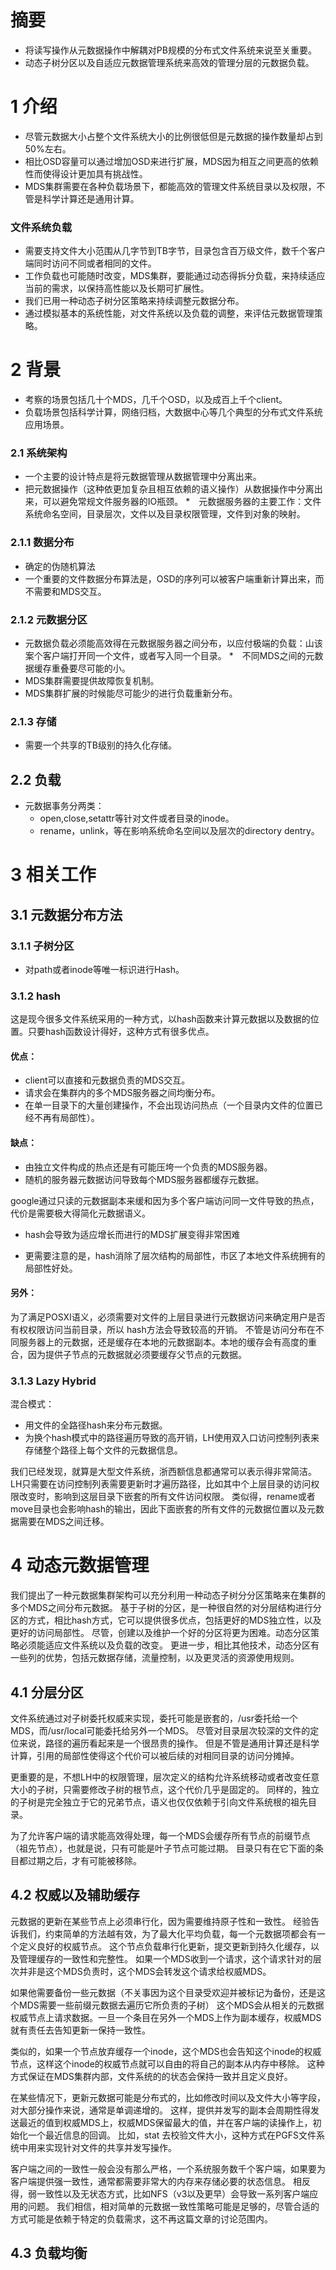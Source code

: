 # 摘要

* 将读写操作从元数据操作中解耦对PB规模的分布式文件系统来说至关重要。
* 动态子树分区以及自适应元数据管理系统来高效的管理分层的元数据负载。

# 1 介绍

* 尽管元数据大小占整个文件系统大小的比例很低但是元数据的操作数量却占到50%左右。
* 相比OSD容量可以通过增加OSD来进行扩展，MDS因为相互之间更高的依赖性而使得设计更加具有挑战性。
* MDS集群需要在各种负载场景下，都能高效的管理文件系统目录以及权限，不管是科学计算还是通用计算。

### 文件系统负载

* 需要支持文件大小范围从几字节到TB字节，目录包含百万级文件，数千个客户端同时访问不同或者相同的文件。
* 工作负载也可能随时改变，MDS集群，要能通过动态得拆分负载，来持续适应当前的需求，以保持高性能以及长期可扩展性。
* 我们已用一种动态子树分区策略来持续调整元数据分布。
* 通过模拟基本的系统性能，对文件系统以及负载的调整，来评估元数据管理策略。

# 2 背景

* 考察的场景包括几十个MDS，几千个OSD，以及成百上千个client。
* 负载场景包括科学计算，网络归档，大数据中心等几个典型的分布式文件系统应用场景。

### 2.1 系统架构

* 一个主要的设计特点是将元数据管理从数据管理中分离出来。
* 把元数据操作（这种依更加复杂且相互依赖的语义操作）从数据操作中分离出来，可以避免常规文件服务器的IO瓶颈。
*　元数据服务器的主要工作：文件系统命名空间，目录层次，文件以及目录权限管理，文件到对象的映射。

### 2.1.1 数据分布

* 确定的伪随机算法
* 一个重要的文件数据分布算法是，OSD的序列可以被客户端重新计算出来，而不需要和MDS交互。

### 2.1.2  元数据分区

* 元数据负载必须能高效得在元数据服务器之间分布，以应付极端的负载：山该案个客户端打开同一个文件，或者写入同一个目录。
*　不同MDS之间的元数据缓存重叠要尽可能的小。
* MDS集群需要提供故障恢复机制。
* MDS集群扩展的时候能尽可能少的进行负载重新分布。

### 2.1.3 存储

* 需要一个共享的TB级别的持久化存储。

## 2.2 负载

* 元数据事务分两类：
  * open,close,setattr等针对文件或者目录的inode。
  * rename，unlink，等在影响系统命名空间以及层次的directory dentry。
 
 # 3 相关工作
 
 ## 3.1 元数据分布方法
 
 ### 3.1.1 子树分区
 
 * 对path或者inode等唯一标识进行Hash。
 
 ### 3.1.2 hash
 
 这是现今很多文件系统采用的一种方式，以hash函数来计算元数据以及数据的位置。只要hash函数设计得好，这种方式有很多优点。
 
#### 优点：
 
 * client可以直接和元数据负责的MDS交互。
 * 请求会在集群内的多个MDS服务器之间均衡分布。
 * 在单一目录下的大量创建操作，不会出现访问热点（一个目录内文件的位置已经不再有局部性）。
  
 #### 缺点：
 
 * 由独立文件构成的热点还是有可能压垮一个负责的MDS服务器。
 * 随机的服务器元数据访问导致每个MDS服务器都缓存元数据。
 
 google通过只读的元数据副本来缓和因为多个客户端访问同一文件导致的热点，代价是需要极大得简化元数据语义。
 
 * hash会导致为适应增长而进行的MDS扩展变得非常困难
 
 * 更需要注意的是，hash消除了层次结构的局部性，市区了本地文件系统拥有的局部性好处。
 
 #### 另外：
 
 为了满足POSXI语义，必须需要对文件的上层目录进行元数据访问来确定用户是否有权权限访问当前目录，所以 hash方法会导致较高的开销。
 不管是访问分布在不同服务器上的元数据，还是缓存在本地的元数据副本。本地的缓存会有高度的重合，因为提供子节点的元数据就必须要缓存父节点的元数据。
 
 
 ### 3.1.3 Lazy Hybrid
 
 混合模式：
 
 * 用文件的全路径hash来分布元数据。
 * 为换个hash模式中的路径遍历导致的高开销，LH使用双入口访问控制列表来存储整个路径上每个文件的元数据信息。
 
 我们已经发现，就算是大型文件系统，浙西额信息都通常可以表示得非常简洁。
 LH只需要在访问控制列表需要更新时才遍历路径，比如其中个上层目录的访问权限改变时，影响到这层目录下嵌套的所有文件访问权限。
 类似得，rename或者move目录也会影响hash的输出，因此下面嵌套的所有文件的元数据位置以及元数据需要在MDS之间迁移。
 
 
# 4 动态元数据管理

我们提出了一种元数据集群架构可以充分利用一种动态子树分分区策略来在集群的多个MDS之间分布元数据。
基于子树的分区，是一种很自然的对分层结构进行分区的方式，相比hash方式，它可以提供很多优点，包括更好的MDS独立性，以及更好的访问局部性。
尽管，创建以及维护一个好的分区将更为困难。动态分区策略必须能适应文件系统以及负载的改变。
更进一步，相比其他技术，动态分区有一些列的优势，包括元数据存储，流量控制，以及更灵活的资源使用规则。

## 4.1 分层分区

文件系统通过对子树委托权威来实现，委托可能是嵌套的，/usr委托给一个MDS，而/usr/local可能委托给另外一个MDS。
尽管对目录层次较深的文件的定位来说，路径的遍历看起来是一个很昂贵的操作。
但是不管是通用计算还是科学计算，引用的局部性使得这个代价可以被后续的对相同目录的访问分摊掉。

更重要的是，不想LH中的权限管理，层次定义的结构允许系统移动或者改变任意大小的子树，只需要修改子树的根节点，这个代价几乎是固定的。
同样的，独立的子树是完全独立于它的兄弟节点，语义也仅仅依赖于引向文件系统根的祖先目录。

为了允许客户端的请求能高效得处理，每一个MDS会缓存所有节点的前缀节点（祖先节点），也就是说，只有可能是叶子节点可能过期。
目录只有在它下面的条目都过期之后，才有可能被移除。

## 4.2 权威以及辅助缓存

元数据的更新在某些节点上必须串行化，因为需要维持原子性和一致性。
经验告诉我们，约束简单的方法越有效，为了最大化平均负载，每一个元数据项都会有一个定义良好的权威节点。
这个节点负载串行化更新，提交更新到持久化缓存，以及管理缓存的一致性和完整性。
如果一个MDS收到一个请求，这个请求针对的层次并非是这个MDS负责时，这个MDS会转发这个请求给权威MDS。

如果他需要备份一些元数据（不关事因为这个目录受欢迎并被标记为备份，还是这个MDS需要一些前缀元数据去遍历它所负责的子树）
这个MDS会从相关的元数据权威节点上请求数据。一旦一个条目在另外一个MDS上作为副本缓存，权威MDS就有责任去告知更新一保持一致性。

类似的，如果一个节点放弃缓存一个inode，这个MDS也会告知这个inode的权威节点，这样这个inode的权威节点就可以自由的将自己的副本从内存中移除。
这种方式保证在MDS集群内部，文件系统的的状态会保持一致并且定义良好。

在某些情况下，更新元数据可能是分布式的，比如修改时间以及文件大小等字段，对大部分操作来说，通常是单调递增的。
这样，提供并发写的副本会周期性得发送最近的值到权威MDS上，权威MDS保留最大的值，并在客户端的读操作上，初始化一个最近信息的回调。
比如，stat 去校验文件大小，这种方式在PGFS文件系统中用来实现针对文件的共享并发写操作。

客户端之间的一致性一般会没有那么严格，一个系统服务数千个客户端，如果要为客户端提供强一致性，通常都需要非常大的内存来存储必要的状态信息。
相反得，弱一致性以及无状态方式，比如NFS（v3以及更早）会导致一系列客户端应用的问题。
我们相信，相对简单的元数据一致性策略可能是足够的，尽管合适的方式可能是依赖于特定的负载需求，这不再这篇文章的讨论范围内。

## 4.3 负载均衡











